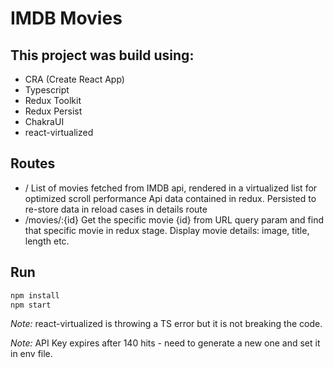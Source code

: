 # IMDB Movies
## This project was build using:
- CRA (Create React App)
- Typescript
- Redux Toolkit
- Redux Persist
- ChakraUI
- react-virtualized
  

## Routes

- /
   List of movies fetched from IMDB api, rendered in a virtualized list for optimized scroll performance
   Api data contained in redux. Persisted to re-store data in reload cases in details route
- /movies/:{id}
   Get the specific movie {id} from URL query param and find that specific movie in redux stage.
   Display movie details: image, title, length etc.

## Run

```sh
npm install
npm start
```

_Note:_ react-virtualized is throwing a TS error but it is not breaking the code.

_Note:_ API Key expires after 140 hits - need to generate a new one and set it in env file.


